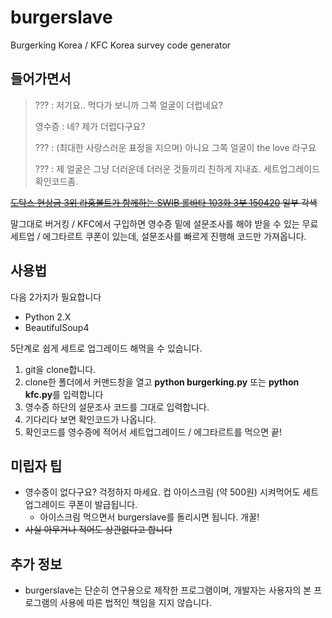 # burgerslave
Burgerking Korea / KFC Korea survey code generator

## 들어가면서
> ??? : 저기요.. 먹다가 보니까 그쪽 얼굴이 더럽네요?
> 
> 영수증 : 네? 제가 더럽다구요?
> 
> ??? : (최대한 사랑스러운 표정을 지으며) 아니요 그쪽 얼굴이 the love 라구요
> 
> ??? : 제 얼굴은 그냥 더러운데 더러운 것들끼리 친하게 지내죠. 세트업그레이드 확인코드좀.

~~[도탁스 현상금 3위 라훔볼트가 함께하는 SWIB 롤바타 103화 3부 150420](https://youtu.be/yF4pqR5guVk?t=33m40s) 일부 각색~~

말그대로 버거킹 / KFC에서 구입하면 영수증 밑에 설문조사를 해야 받을 수 있는 무료 세트업 / 에그타르트 쿠폰이 있는데, 설문조사를 빠르게 진행해 코드만 가져옵니다.

## 사용법
다음 2가지가 필요합니다

* Python 2.X
* BeautifulSoup4

5단계로 쉽게 세트로 업그레이드 해먹을 수 있습니다.

1. git을 clone합니다.
2. clone한 폴더에서 커맨드창을 열고 **python burgerking.py** 또는 **python kfc.py**를 입력합니다
3. 영수증 하단의 설문조사 코드를 그대로 입력합니다.
4. 기다리다 보면 확인코드가 나옵니다.
5. 확인코드를 영수증에 적어서 세트업그레이드 / 에그타르트를 먹으면 끝!

## 미립자 팁
* 영수증이 없다구요? 걱정하지 마세요. 컵 아이스크림 (약 500원) 시켜먹어도 세트업그레이드 쿠폰이 발급됩니다.
	* 아이스크림 먹으면서 burgerslave를 돌리시면 됩니다. 개꿀!
* ~~사실 아무거나 적어도 상관없다고 합니다~~

## 추가 정보
* burgerslave는 단순히 연구용으로 제작한 프로그램이며, 개발자는 사용자의 본 프로그램의 사용에 따른 법적인 책임을 지지 않습니다.
